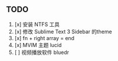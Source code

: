 TODO
---
1. [x] 安装 NTFS 工具
2. [x] 修改 Sublime Text 3 Sidebar 的theme
3. [x] fn + right array = end
4. [x] MVIM 主题 lucid
5. [ ] 视频播放软件 bluedr